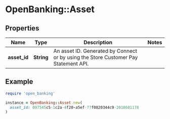 # OpenBanking::Asset

## Properties

| Name | Type | Description | Notes |
| ---- | ---- | ----------- | ----- |
| **asset_id** | **String** | An asset ID. Generated by Connect or by using the Store Customer Pay Statement API. |  |

## Example

```ruby
require 'open_banking'

instance = OpenBanking::Asset.new(
  asset_id: 097545c5-1c2a-4f20-a5ef-77f0820344c9-2018601178
)
```

